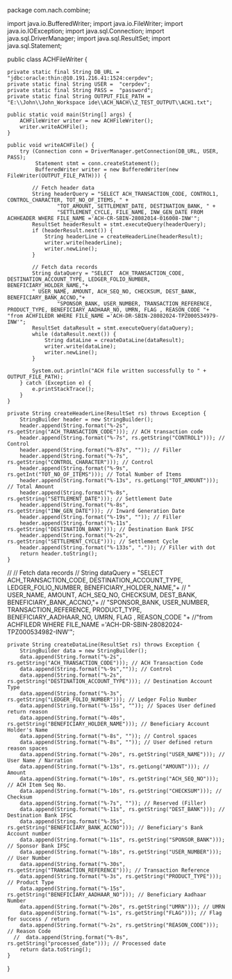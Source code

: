 package com.nach.combine;

import java.io.BufferedWriter;
import java.io.FileWriter;
import java.io.IOException;
import java.sql.Connection;
import java.sql.DriverManager;
import java.sql.ResultSet;
import java.sql.Statement;

public class ACHFileWriter {

    private static final String DB_URL = "jdbc:oracle:thin:@10.191.216.41:1524:cerpdev"; 
    private static final String USER =  "cerpdev"; 
    private static final String PASS =  "password"; 
    private static final String OUTPUT_FILE_PATH = "E:\\John\\John_Workspace ide\\ACH_NACH\\Z_TEST_OUTPUT\\ACH1.txt"; 

    public static void main(String[] args) {
        ACHFileWriter writer = new ACHFileWriter();
        writer.writeACHFile();
    }

    public void writeACHFile() {
        try (Connection conn = DriverManager.getConnection(DB_URL, USER, PASS);
             Statement stmt = conn.createStatement();
             BufferedWriter writer = new BufferedWriter(new FileWriter(OUTPUT_FILE_PATH))) {

            // Fetch header data
            String headerQuery = "SELECT ACH_TRANSACTION_CODE, CONTROL1, CONTROL_CHARACTER, TOT_NO_OF_ITEMS, " +
                    "TOT_AMOUNT, SETTLEMENT_DATE, DESTINATION_BANK, " +
                    "SETTLEMENT_CYCLE, FILE_NAME, INW_GEN_DATE FROM ACHHEADER WHERE FILE_NAME ='ACH-CR-SBIN-28082014-016008-INW'";
            ResultSet headerResult = stmt.executeQuery(headerQuery);
            if (headerResult.next()) {
                String headerLine = createHeaderLine(headerResult);
                writer.write(headerLine);
                writer.newLine();
            }

            // Fetch data records
            String dataQuery = "SELECT 	ACH_TRANSACTION_CODE, DESTINATION_ACCOUNT_TYPE, LEDGER_FOLIO_NUMBER, BENEFICIARY_HOLDER_NAME,"+
            " USER_NAME, AMOUNT, ACH_SEQ_NO, CHECKSUM, DEST_BANK, BENEFICIARY_BANK_ACCNO,"+
            		"SPONSOR_BANK, USER_NUMBER, TRANSACTION_REFERENCE, PRODUCT_TYPE, BENEFICIARY_AADHAAR_NO, UMRN, FLAG , REASON_CODE "+
	"from ACHFILEDR WHERE FILE_NAME ='ACH-DR-SBIN-28082024-TPZ000534979-INW'"; 
            ResultSet dataResult = stmt.executeQuery(dataQuery);
            while (dataResult.next()) {
                String dataLine = createDataLine(dataResult);
                writer.write(dataLine);
                writer.newLine();
            }

            System.out.println("ACH file written successfully to " + OUTPUT_FILE_PATH);
        } catch (Exception e) {
            e.printStackTrace();
        }
    }

    private String createHeaderLine(ResultSet rs) throws Exception {
        StringBuilder header = new StringBuilder();
        header.append(String.format("%-2s", rs.getString("ACH_TRANSACTION_CODE"))); // ACH transaction code
        header.append(String.format("%-7s", rs.getString("CONTROL1"))); // Control
        header.append(String.format("%-87s", "")); // Filler
        header.append(String.format("%-7s", rs.getString("CONTROL_CHARACTER"))); // Control
        header.append(String.format("%-9s", rs.getInt("TOT_NO_OF_ITEMS"))); // Total Number of Items
        header.append(String.format("%-13s", rs.getLong("TOT_AMOUNT"))); // Total Amount
        header.append(String.format("%-8s", rs.getString("SETTLEMENT_DATE"))); // Settlement Date
        header.append(String.format("%-8s", rs.getString("INW_GEN_DATE"))); // Inward Generation Date
        header.append(String.format("%-19s", "")); // Filler
        header.append(String.format("%-11s", rs.getString("DESTINATION_BANK"))); // Destination Bank IFSC
        header.append(String.format("%-2s", rs.getString("SETTLEMENT_CYCLE"))); // Settlement Cycle
        header.append(String.format("%-133s", ".")); // Filler with dot
        return header.toString();
    }

//    // Fetch data records
//    String dataQuery = "SELECT 	ACH_TRANSACTION_CODE, DESTINATION_ACCOUNT_TYPE, LEDGER_FOLIO_NUMBER, BENEFICIARY_HOLDER_NAME,"+
//    " USER_NAME, AMOUNT, ACH_SEQ_NO, CHECKSUM, DEST_BANK, BENEFICIARY_BANK_ACCNO,"+
//    		"SPONSOR_BANK, USER_NUMBER, TRANSACTION_REFERENCE, PRODUCT_TYPE,  BENEFICIARY_AADHAAR_NO, UMRN, FLAG , REASON_CODE "+
//"from ACHFILEDR WHERE FILE_NAME ='ACH-DR-SBIN-28082024-TPZ000534982-INW'"; 
    
    
    private String createDataLine(ResultSet rs) throws Exception {
        StringBuilder data = new StringBuilder();
        data.append(String.format("%-2s", rs.getString("ACH_TRANSACTION_CODE"))); // ACH Transaction Code
        data.append(String.format("%-9s","")); // Control
        data.append(String.format("%-2s", rs.getString("DESTINATION_ACCOUNT_TYPE"))); // Destination Account Type
        data.append(String.format("%-3s", rs.getString("LEDGER_FOLIO_NUMBER"))); // Ledger Folio Number
        data.append(String.format("%-15s", "")); // Spaces User defined return reason
        data.append(String.format("%-40s", rs.getString("BENEFICIARY_HOLDER_NAME"))); // Beneficiary Account Holder's Name
        data.append(String.format("%-8s", "")); // Control spaces 
        data.append(String.format("%-8s", "")); // User defined return reason spaces 
        data.append(String.format("%-20s", rs.getString("USER_NAME"))); // User Name / Narration
        data.append(String.format("%-13s", rs.getLong("AMOUNT"))); // Amount
        data.append(String.format("%-10s", rs.getString("ACH_SEQ_NO"))); // ACH Item Seq No.
        data.append(String.format("%-10s", rs.getString("CHECKSUM"))); // Checksum
        data.append(String.format("%-7s", "")); // Reserved (Filler)
        data.append(String.format("%-11s", rs.getString("DEST_BANK"))); // Destination Bank IFSC
        data.append(String.format("%-35s", rs.getString("BENEFICIARY_BANK_ACCNO"))); // Beneficiary's Bank Account number
        data.append(String.format("%-11s", rs.getString("SPONSOR_BANK"))); // Sponsor Bank IFSC
        data.append(String.format("%-18s", rs.getString("USER_NUMBER"))); // User Number
        data.append(String.format("%-30s", rs.getString("TRANSACTION_REFERENCE"))); // Transaction Reference
        data.append(String.format("%-3s", rs.getString("PRODUCT_TYPE"))); // Product Type
        data.append(String.format("%-15s", rs.getString("BENEFICIARY_AADHAAR_NO"))); // Beneficiary Aadhaar Number
        data.append(String.format("%-20s", rs.getString("UMRN"))); // UMRN
        data.append(String.format("%-1s", rs.getString("FLAG"))); // Flag for success / return
        data.append(String.format("%-2s", rs.getString("REASON_CODE"))); // Reason Code
      //  data.append(String.format("%-8s", rs.getString("processed_date"))); // Processed date
        return data.toString();
    }
}
